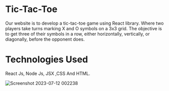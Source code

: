 <h1>Tic-Tac-Toe</h1>
Our website is to develop a tic-tac-toe game using React library. Where two players take turns marking X and O symbols on a 3x3 grid. The objective is to get three of their symbols in a row, either horizontally, vertically, or diagonally, before the opponent does. <br>

<h1>Technologies Used</h1>
<p>React Js, Node Js, JSX ,CSS And HTML.</p>

![Screenshot 2023-07-12 002238](https://github.com/Vamsidhar23/Tic-Tac-Toe/assets/125563361/d85970df-f7eb-45e0-aa39-43bf481a575d)
